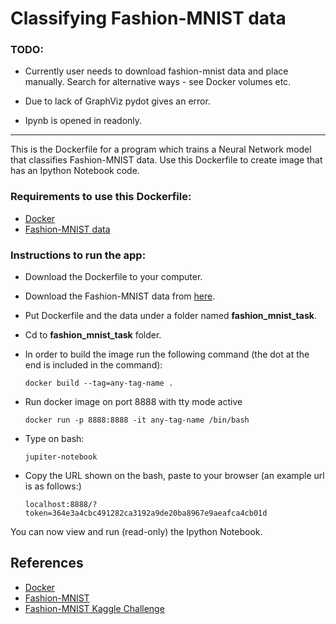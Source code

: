# Classifying Fashion-MNIST data

### TODO:

- Currently user needs to download fashion-mnist data and place manually. Search for alternative ways - see Docker volumes etc.

- Due to lack of GraphViz pydot gives an error.

- Ipynb is opened in readonly.

---

This is the Dockerfile for a program which trains a Neural Network model that classifies Fashion-MNIST data. 
Use this Dockerfile to create image that has an Ipython Notebook code.

### Requirements to use this Dockerfile:

- [Docker](https://www.docker.com/)
- [Fashion-MNIST data](https://www.kaggle.com/zalando-research/fashionmnist)

### Instructions to run the app:

- Download the Dockerfile to your computer.
- Download the Fashion-MNIST data from [here](https://www.kaggle.com/zalando-research/fashionmnist).
- Put Dockerfile and the data under a folder named **fashion_mnist_task**.
- Cd to **fashion_mnist_task** folder.
- In order to build the image run the following command (the dot at the end is included in the command): 

      docker build --tag=any-tag-name .

- Run docker image on port 8888 with tty mode active

      docker run -p 8888:8888 -it any-tag-name /bin/bash
      
- Type on bash:

      jupiter-notebook

- Copy the URL shown on the bash, paste to your browser (an example url is as follows:)

      localhost:8888/?token=364e3a4cbc491282ca3192a9de20ba8967e9aeafca4cb01d

You can now view and run (read-only) the Ipython Notebook.

## References
- [Docker](https://www.docker.com/)
- [Fashion-MNIST](https://research.zalando.com/welcome/mission/research-projects/fashion-mnist/)
- [Fashion-MNIST Kaggle Challenge](https://www.kaggle.com/zalando-research/fashionmnist)


